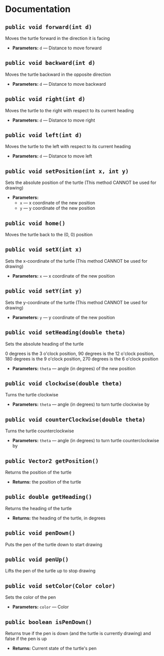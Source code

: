 # Documentation

## `public void forward(int d)`

Moves the turtle forward in the direction it is facing

 * **Parameters:** `d` — Distance to move forward

## `public void backward(int d)`

Moves the turtle backward in the opposite direction

 * **Parameters:** `d` — Distance to move backward

## `public void right(int d)`

Moves the turtle to the right with respect to its current heading

 * **Parameters:** `d` — Distance to move right

## `public void left(int d)`

Moves the turtle to the left with respect to its current heading

 * **Parameters:** `d` — Distance to move left

## `public void setPosition(int x, int y)`

Sets the absolute position of the turtle (This method CANNOT be used for drawing)

 * **Parameters:**
   * `x` — x coordinate of the new position
   * `y` — y coordinate of the new position

## `public void home()`

Moves the turtle back to the (0, 0) position

## `public void setX(int x)`

Sets the x-coordinate of the turtle (This method CANNOT be used for drawing)

 * **Parameters:** `x` — x coordinate of the new position

## `public void setY(int y)`

Sets the y-coordinate of the turtle (This method CANNOT be used for drawing)

 * **Parameters:** `y` — y coordinate of the new position

## `public void setHeading(double theta)`

Sets the absolute heading of the turtle

0 degrees is the 3 o'clock position, 90 degrees is the 12 o'clock position, 180 degrees is the 9 o'clock position, 270 degrees is the 6 o'clock position

 * **Parameters:** `theta` — angle (in degrees) of the new position

## `public void clockwise(double theta)`

Turns the turtle clockwise

 * **Parameters:** `theta` — angle (in degrees) to turn turtle clockwise by

## `public void counterClockwise(double theta)`

Turns the turtle counterclockwise

 * **Parameters:** `theta` — angle (in degrees) to turn turtle counterclockwise by

## `public Vector2 getPosition()`

Returns the position of the turtle

 * **Returns:** the position of the turtle

## `public double getHeading()`

Returns the heading of the turtle

 * **Returns:** the heading of the turtle, in degrees

## `public void penDown()`

Puts the pen of the turtle down to start drawing

## `public void penUp()`

Lifts the pen of the turtle up to stop drawing

## `public void setColor(Color color)`

Sets the color of the pen

 * **Parameters:** `color` — Color

## `public boolean isPenDown()`

Returns true if the pen is down (and the turtle is currently drawing) and false if the pen is up

 * **Returns:** Current state of the turtle's pen
